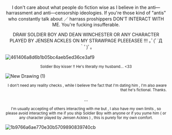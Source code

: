 
<p align="center"> I don't care about what people do fiction wise as I believe in the anti—harrassment and anti—censorship ideologies. If you're those kind of "antis" who constantly talk about ／ harrass proshippers DON'T INTERACT WITH ME. You're fucking insufferable.   


<p align="center"> DRAW SOLDIER BOY AND DEAN WINCHESTER OR ANY CHARACTER PLAYED BY JENSEN ACKLES ON MY STRAWPAGE PLEEEASEE !!! ｡ﾟ(ﾟ´Д｀ﾟ)ﾟ｡

![461406a8d6b1b05bc4aeb5ed36ce3af9](https://github.com/user-attachments/assets/8a007c2c-d33d-42eb-8b92-655a232183e4)

  
<p align="center"><sub>Soldier Boy kisser !! He's literally my husband... <33

![New Drawing (1)](https://github.com/user-attachments/assets/a572a922-6935-4746-b332-6602a188806c)
<p align="right"> <sub> I don't need any reality checks , while I believe the fact that I'm dating him , I'm also aware that he's fictional. Thanks.

<p align="center"> ...

<p align="center"> <sub> I'm usually accepting of others interacting with me but , I also have my own limits , so please avoid interacting with me if you ship Soldier Boy with anyone or if you yume him ( or any character played by Jensen Ackles ) , this is purely for my own comfort.


![1b9766a6ae770e30b5709890839740cb](https://github.com/user-attachments/assets/5257de9d-5752-49cb-95f4-a08cbf60b866)
